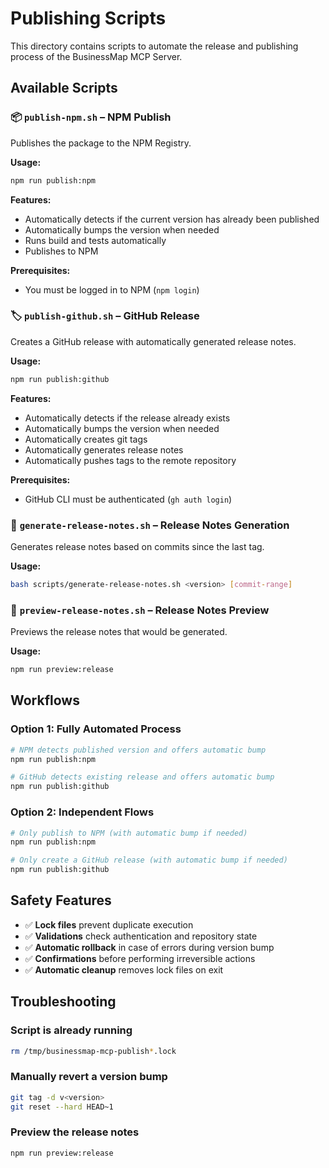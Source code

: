 # Publishing Scripts

This directory contains scripts to automate the release and publishing process of the BusinessMap MCP Server.

## Available Scripts

### 📦 `publish-npm.sh` – NPM Publish

Publishes the package to the NPM Registry.

**Usage:**

```bash
npm run publish:npm
```

**Features:**

- Automatically detects if the current version has already been published
- Automatically bumps the version when needed
- Runs build and tests automatically
- Publishes to NPM

**Prerequisites:**

- You must be logged in to NPM (`npm login`)

### 🏷️ `publish-github.sh` – GitHub Release

Creates a GitHub release with automatically generated release notes.

**Usage:**

```bash
npm run publish:github
```

**Features:**

- Automatically detects if the release already exists
- Automatically bumps the version when needed
- Automatically creates git tags
- Automatically generates release notes
- Automatically pushes tags to the remote repository

**Prerequisites:**

- GitHub CLI must be authenticated (`gh auth login`)

### 📝 `generate-release-notes.sh` – Release Notes Generation

Generates release notes based on commits since the last tag.

**Usage:**

```bash
bash scripts/generate-release-notes.sh <version> [commit-range]
```

### 👀 `preview-release-notes.sh` – Release Notes Preview

Previews the release notes that would be generated.

**Usage:**

```bash
npm run preview:release
```

## Workflows

### Option 1: Fully Automated Process

```bash
# NPM detects published version and offers automatic bump
npm run publish:npm

# GitHub detects existing release and offers automatic bump
npm run publish:github
```

### Option 2: Independent Flows

```bash
# Only publish to NPM (with automatic bump if needed)
npm run publish:npm

# Only create a GitHub release (with automatic bump if needed)
npm run publish:github
```

## Safety Features

- ✅ **Lock files** prevent duplicate execution
- ✅ **Validations** check authentication and repository state
- ✅ **Automatic rollback** in case of errors during version bump
- ✅ **Confirmations** before performing irreversible actions
- ✅ **Automatic cleanup** removes lock files on exit

## Troubleshooting

### Script is already running

```bash
rm /tmp/businessmap-mcp-publish*.lock
```

### Manually revert a version bump

```bash
git tag -d v<version>
git reset --hard HEAD~1
```

### Preview the release notes

```bash
npm run preview:release
```
